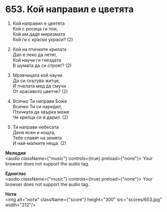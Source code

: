 # 653. Кой направил е цветята  

1. Кой направил е цветята  
Кой с росица ги пои,  
Кой им даде миризмата  
Кой ги с краски украси? (2)  

2. Кой на птичките крилата  
Дал е леко да летят,  
Кой научи ги гнездата  
В шумата да си строят? (2)  

3. Мравчицата кой научи  
Да си скътува житце,  
И пчелата мед да смучи  
От красивото цветче? (2)  

4. Всичко Ти направи Боже  
Всичко Ти си наредил,  
Птичката да хвърка може  
Че крилца си й дарил. (2)  

5. Ти направи небесата  
Деня ясен и нощта,  
Тебе славят на земята  
И най-малките неща. (2)  

__Мелодия__  
<audio className={"music"} controls={true} preload={"none"}><source src="mp3/653.mp3" type="audio/mpeg"/>
Your browser does not support the audio tag.
</audio>  

__Едноглас__  
<audio className={"music"} controls={true} preload={"none"}><source src="transp/653.mp3" type="audio/mpeg"/>
Your browser does not support the audio tag.
</audio>  

__Ноти__  
<img alt="ноти" className={"score"} height="300" src="scores/653.jpg" width="212"/>
